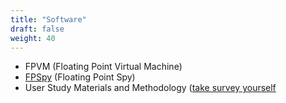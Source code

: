 ```yaml
---
title: "Software"
draft: false
weight: 40
---
```


- FPVM (Floating Point Virtual Machine)
- [FPSpy](http://presciencelab.org/FPSpy/fpspy-1.0.tgz) (Floating
  Point Spy)
- User Study Materials and Methodology ([take survey yourself](http://presciencelab.org/float.html)
